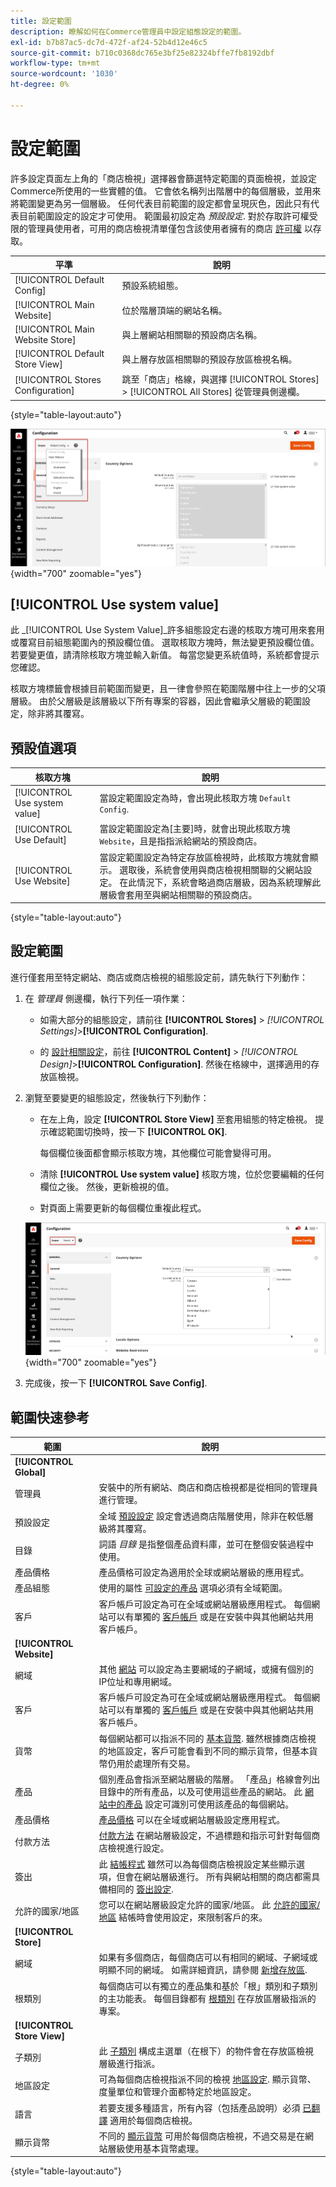 ```yaml
---
title: 設定範圍
description: 瞭解如何在Commerce管理員中設定組態設定的範圍。
exl-id: b7b87ac5-dc7d-472f-af24-52b4d12e46c5
source-git-commit: b710c0368dc765e3bf25e82324bffe7fb8192dbf
workflow-type: tm+mt
source-wordcount: '1030'
ht-degree: 0%

---
```


# 設定範圍

許多設定頁面左上角的「商店檢視」選擇器會篩選特定範圍的頁面檢視，並設定Commerce所使用的一些實體的值。 它會依名稱列出階層中的每個層級，並用來將範圍變更為另一個層級。 任何代表目前範圍的設定都會呈現灰色，因此只有代表目前範圍設定的設定才可使用。 範圍最初設定為 _預設設定_. 對於存取許可權受限的管理員使用者，可用的商店檢視清單僅包含該使用者擁有的商店 [許可權](../systems/permissions.md) 以存取。

| 平準 | 說明 |
|--- |--- |
| [!UICONTROL Default Config] | 預設系統組態。 |
| [!UICONTROL Main Website] | 位於階層頂端的網站名稱。 |
| [!UICONTROL Main Website Store] | 與上層網站相關聯的預設商店名稱。 |
| [!UICONTROL Default Store View] | 與上層存放區相關聯的預設存放區檢視名稱。 |
| [!UICONTROL Stores Configuration] | 跳至「商店」格線，與選擇 [!UICONTROL Stores] > [!UICONTROL All Stores] 從管理員側邊欄。 |

{style="table-layout:auto"}

![使用選取的系統值核取方塊](./assets/store-view-control.png){width="700" zoomable="yes"}

## [!UICONTROL Use system value]

此 _[!UICONTROL Use System Value]_許多組態設定右邊的核取方塊可用來套用或覆寫目前組態範圍內的預設欄位值。 選取核取方塊時，無法變更預設欄位值。 若要變更值，請清除核取方塊並輸入新值。 每當您變更系統值時，系統都會提示您確認。

核取方塊標籤會根據目前範圍而變更，且一律會參照在範圍階層中往上一步的父項層級。 由於父層級是該層級以下所有專案的容器，因此會繼承父層級的範圍設定，除非將其覆寫。

## 預設值選項

| 核取方塊 | 說明 |
|--- |--- |
| [!UICONTROL Use system value] | 當設定範圍設定為時，會出現此核取方塊 `Default Config`. |
| [!UICONTROL Use Default] | 當設定範圍設定為[主要]時，就會出現此核取方塊 `Website`，且是指指派給網站的預設商店。 |
| [!UICONTROL Use Website] | 當設定範圍設定為特定存放區檢視時，此核取方塊就會顯示。 選取後，系統會使用與商店檢視相關聯的父網站設定。 在此情況下，系統會略過商店層級，因為系統理解此層級會套用至與網站相關聯的預設商店。 |

{style="table-layout:auto"}

## 設定範圍

進行僅套用至特定網站、商店或商店檢視的組態設定前，請先執行下列動作：

1. 在 _管理員_ 側邊欄，執行下列任一項作業：

   - 如需大部分的組態設定，請前往 **[!UICONTROL Stores]** > _[!UICONTROL Settings]_>**[!UICONTROL Configuration]**.

   - 的 [設計相關設定](../content-design/configuration.md)，前往 **[!UICONTROL Content]** > _[!UICONTROL Design]_>**[!UICONTROL Configuration]**. 然後在格線中，選擇適用的存放區檢視。

1. 瀏覽至要變更的組態設定，然後執行下列動作：

   - 在左上角，設定 **[!UICONTROL Store View]** 至套用組態的特定檢視。 提示確認範圍切換時，按一下 **[!UICONTROL OK]**.

     每個欄位後面都會顯示核取方塊，其他欄位可能會變得可用。

   - 清除 **[!UICONTROL Use system value]** 核取方塊，位於您要編輯的任何欄位之後。 然後，更新檢視的值。

   - 對頁面上需要更新的每個欄位重複此程式。

   ![設定法文商店檢視的「國家/地區」選項](./assets/store-view-french.png){width="700" zoomable="yes"}

1. 完成後，按一下 **[!UICONTROL Save Config]**.

## 範圍快速參考

| 範圍 | 說明 |
|--- |--- |
| **[!UICONTROL Global]** |  |
| 管理員 | 安裝中的所有網站、商店和商店檢視都是從相同的管理員進行管理。 |
| 預設設定 | 全域 [預設設定](../getting-started/websites-stores-views.md#scope-settings) 設定會透過商店階層使用，除非在較低層級將其覆寫。 |
| 目錄 | 詞語 _目錄_ 是指整個產品資料庫，並可在整個安裝過程中使用。 |
| 產品價格 | 產品價格可設定為適用於全球或網站層級的應用程式。 |
| 產品組態 | 使用的屬性 [可設定的產品](../catalog/product-create-configurable.md) 選項必須有全域範圍。 |
| 客戶 | 客戶帳戶可設定為可在全域或網站層級應用程式。 每個網站可以有單獨的 [客戶帳戶](../customers/customer-account-scope.md) 或是在安裝中與其他網站共用客戶帳戶。 |
| **[!UICONTROL Website]** |  |
| 網域 | 其他 [網站](../stores-purchase/introduction.md#store-structure) 可以設定為主要網域的子網域，或擁有個別的IP位址和專用網域。 |
| 客戶 | 客戶帳戶可設定為可在全域或網站層級應用程式。 每個網站可以有單獨的 [客戶帳戶](../customers/customer-account-scope.md) 或是在安裝中與其他網站共用客戶帳戶。 |
| 貨幣 | 每個網站都可以指派不同的 [基本貨幣](../stores-purchase/currency-configuration.md). 雖然根據商店檢視的地區設定，客戶可能會看到不同的顯示貨幣，但基本貨幣仍用於處理所有交易。 |
| 產品 | 個別產品會指派至網站層級的階層。 「產品」格線會列出目錄中的所有產品，以及可使用這些產品的網站。 此 [網站中的產品](../catalog/settings-basic-websites.md) 設定可識別可使用該產品的每個網站。 |
| 產品價格 | [產品價格](../catalog/catalog-price-scope.md) 可以在全域或網站層級設定應用程式。 |
| 付款方法 | [付款方法](../stores-purchase/payments.md) 在網站層級設定，不過標題和指示可針對每個商店檢視進行設定。 |
| 簽出 | 此 [結帳程式](../stores-purchase/checkout-process.md) 雖然可以為每個商店檢視設定某些顯示選項，但會在網站層級進行。 所有與網站相關的商店都需具備相同的 [簽出設定](../stores-purchase/checkout-process.md#checkout-options). |
| 允許的國家/地區 | 您可以在網站層級設定允許的國家/地區。 此 [允許的國家/地區](../getting-started/store-details.md#country-options) 結帳時會使用設定，來限制客戶的來。 |
| **[!UICONTROL Store]** |  |
| 網域 | 如果有多個商店，每個商店可以有相同的網域、子網域或明顯不同的網域。 如需詳細資訊，請參閱 [新增存放區](../stores-purchase/stores.md#add-stores). |
| 根類別 | 每個商店可以有獨立的產品集和基於「根」類別和子類別的主功能表。 每個目錄都有 [根類別](../catalog/category-root.md) 在存放區層級指派的專案。 |
| **[!UICONTROL Store View]** |  |
| 子類別 | 此 [子類別](../catalog/category-create.md#category-structure) 構成主選單（在根下）的物件會在存放區檢視層級進行指派。 |
| 地區設定 | 可為每個商店檢視指派不同的檢視 [地區設定](../getting-started/store-details.md#locale-options). 顯示貨幣、度量單位和管理介面都特定於地區設定。 |
| 語言 | 若要支援多種語言，所有內容（包括產品說明）必須 [已翻譯](../stores-purchase/store-localize.md#localize-products) 適用於每個商店檢視。 |
| 顯示貨幣 | 不同的 [顯示貨幣](../stores-purchase/currency-configuration.md) 可用於每個商店檢視，不過交易是在網站層級使用基本貨幣處理。 |

{style="table-layout:auto"}
